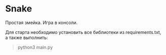 # Snake

Простая змейка. Игра в консоли.

Для старта необходимо установить все библиотеки из requirements.txt, а также выполнить:
> python3 main.py

